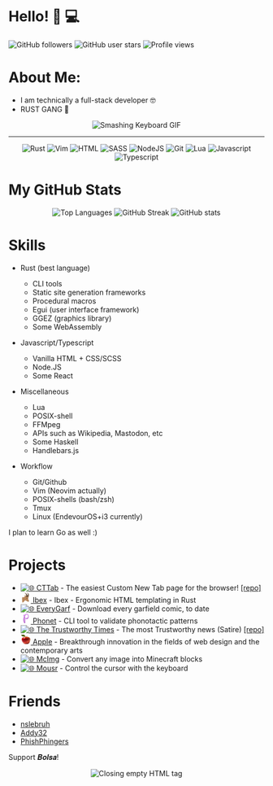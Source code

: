 # Hello! 🌊 💻

<!-- Apologies for this bad markdown -->

![GitHub followers](https://img.shields.io/github/followers/darccyy?style=flat-square) ![GitHub user stars](https://img.shields.io/github/stars/darccyy?style=flat-square) ![Profile views](https://komarev.com/ghpvc/?username=darccyy&style=flat-square&color=blue)

# About Me:

- I am technically a full-stack developer 🤓
- RUST GANG 🦀

<div align="center"> <!-- this cannot be <center> -->
    <img alt="Smashing Keyboard GIF" src="https://media0.giphy.com/media/5xtDaryREtat7r2obvi/giphy.gif" />
</div>

---

<!-- Languages / Tools -->

<div align="center">
    <img alt="Rust"       src="https://cdn.worldvectorlogo.com/logos/rust.svg"            width=50 height=50 />
    <img alt="Vim"        src="https://cdn.worldvectorlogo.com/logos/vim.svg"             width=50 height=50 /> 
    <img alt="HTML"       src="https://cdn.worldvectorlogo.com/logos/html-1.svg"          width=50 height=50 />
    <img alt="SASS"       src="https://cdn.worldvectorlogo.com/logos/sass-1.svg"          width=50 height=50 /> 
    <img alt="NodeJS"     src="https://cdn.worldvectorlogo.com/logos/nodejs-1.svg"        width=50 height=50 />
    <img alt="Git"        src="https://cdn.worldvectorlogo.com/logos/git-icon.svg"        width=50 height=50 /> 
    <img alt="Lua"        src="https://cdn.worldvectorlogo.com/logos/lua-5.svg"           width=50 height=50 />
    <img alt="Javascript" src="https://cdn.worldvectorlogo.com/logos/logo-javascript.svg" width=50 height=50 />
    <img alt="Typescript" src="https://cdn.worldvectorlogo.com/logos/typescript.svg"      width=50 height=50 /> 
</div>

# My GitHub Stats

<div align="center">

![Top Languages](https://github-readme-stats.vercel.app/api/top-langs/?username=darccyy&layout=compact&theme=radical) ![GitHub Streak](https://streak-stats.demolab.com/?user=darccyy&theme=radical) ![GitHub stats](https://github-readme-stats.vercel.app/api?username=darccyy&theme=radical)

</div>

# Skills

- Rust (best language)
    - CLI tools
    - Static site generation frameworks
    - Procedural macros
    - Egui (user interface framework)
    - GGEZ (graphics library)
    - Some WebAssembly

- Javascript/Typescript
    - Vanilla HTML + CSS/SCSS
    - Node.JS
    - Some React

- Miscellaneous
    - Lua
    - POSIX-shell
    - FFMpeg
    - APIs such as Wikipedia, Mastodon, etc
    - Some Haskell
    - Handlebars.js

- Workflow
    - Git/Github
    - Vim (Neovim actually)
    - POSIX-shells (bash/zsh)
    - Tmux
    - Linux (EndevourOS+i3 currently)

I plan to learn Go as well :)

# Projects

- [<img alt="🌐" src="https://darccyy.github.io/cttab/image/icon/128.png" width=20 height=20 /> CTTab](https://darccyy.github.io/cttab) - The easiest Custom New Tab page for the browser! [[repo]](https://github.com/darccyy/cttab)
- [<img alt="🌐" src="https://github.com/darccyy/ibex/raw/master/ibex.png" width=20 height=20 /> Ibex](https://github.com/darccyy/ibex) - Ibex - Ergonomic HTML templating in Rust
- [<img alt="🌐" src="https://raw.githubusercontent.com/darccyy/everygarf/master/icon.png" width=20 height=20 /> EveryGarf](https://github.com/darccyy/everygarf) - Download every garfield comic, to date
- [<img alt="🌐" src="https://github.com/darccyy/phonet/raw/main/icon.png" width=20 height=20 /> Phonet](https://github.com/darccyy/phonet) - CLI tool to validate phonotactic patterns
- [<img alt="🌐" src="https://trustworthytimes.com/public/image/icon.png" width=20 height=20 /> The Trustworthy Times](https://trustworthytimes.com) - The most Trustworthy news (Satire) [[repo]](https://github.com/trustworthytimes/trustworthytimes.github.io)
- [<img alt="🌐" src="https://raw.githubusercontent.com/darccyy/apple/master/image/favicon.png" width=20 height=20 /> Apple](https://github.com/darccyy/apple) - Breakthrough innovation in the fields of web design and the contemporary arts
- [<img alt="🌐" src="#" width=20 height=20 /> McImg](https://github.com/darccyy/mcimg) - Convert any image into Minecraft blocks
- [<img alt="🌐" src="https://raw.githubusercontent.com/darccyy/mousr/master/src/icon-active.ico" width=20 height=20 /> Mousr](https://github.com/darccyy/mousr) - Control the cursor with the keyboard
<!-- - [<img alt="🌐" src="https://hasthekingdied.com/favicon.png" width=20 height=20 /> Has the King Died?](https://hasthekingdied.com) - Check if the King has died, using the Wikipedia API (Previously 'Has the Queen Died') -->

# Friends

- [nslebruh](https://github.com/nslebruh)
- [Addy32](https://github.com/Addy32)
- [PhishPhingers](https://github.com/phishphingers)

Support 𝑩𝒐𝒍𝒔𝒂!

<div align="center" title="Get it? Closing html tag??">
    <img alt="Closing empty HTML tag" src="https://media3.giphy.com/media/MaI6BylfjAkDkfk4OC/giphy.gif" />
</div>

